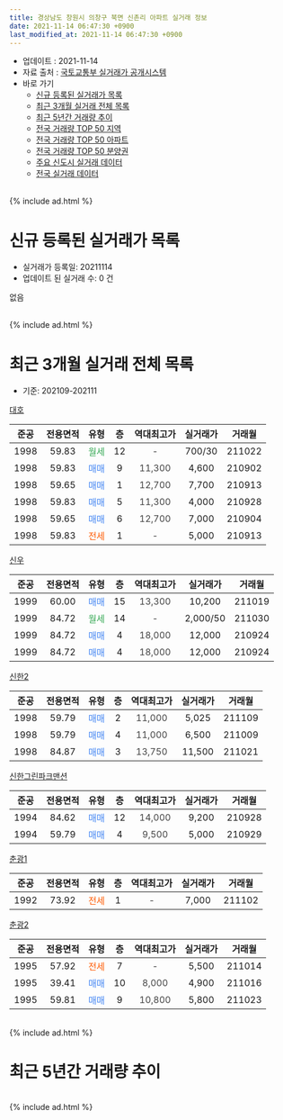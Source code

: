 ```yaml
---
title: 경상남도 창원시 의창구 북면 신촌리 아파트 실거래 정보
date: 2021-11-14 06:47:30 +0900
last_modified_at: 2021-11-14 06:47:30 +0900
---
```


* 업데이트 : 2021-11-14
* 자료 출처 : [국토교통부 실거래가 공개시스템](http://rt.molit.go.kr)
* 바로 가기
    * [신규 등록된 실거래가 목록](#신규-등록된-실거래가-목록)
    * [최근 3개월 실거래 전체 목록](#최근-3개월-실거래-전체-목록)
    * [최근 5년간 거래량 추이](#최근-5년간-거래량-추이)
    * [전국 거래량 TOP 50 지역](https://inasie.github.io/apt-trade-info/최근-3개월-전국에서-가장-거래가-많이-발생한-지역)
    * [전국 거래량 TOP 50 아파트](https://inasie.github.io/apt-trade-info/최근-3개월-전국에서-가장-거래가-많이-발생한-아파트)
    * [전국 거래량 TOP 50 분양권](https://inasie.github.io/apt-trade-info/최근-3개월-전국에서-가장-거래가-많이-발생한-분양권)
    * [주요 신도시 실거래 데이터](https://inasie.github.io/apt-trade-info/주요-신도시)
    * [전국 실거래 데이터](https://inasie.github.io/apt-trade-info/전국)
<br>
{% include ad.html %}
<br>

# 신규 등록된 실거래가 목록
* 실거래가 등록일: 20211114
* 업데이트 된 실거래 수: 0 건

없음

<br>
{% include ad.html %}
<br>

# 최근 3개월 실거래 전체 목록
* 기준: 202109-202111


[대호](https://search.naver.com/search.naver?query=%EA%B2%BD%EC%83%81%EB%82%A8%EB%8F%84+%EC%B0%BD%EC%9B%90%EC%8B%9C+%EC%9D%98%EC%B0%BD%EA%B5%AC+%EB%B6%81%EB%A9%B4+%EC%8B%A0%EC%B4%8C%EB%A6%AC+%EB%8C%80%ED%98%B8)

|준공|전용면적|유형|층|역대최고가|실거래가|거래월|
|:---:|:---:|:---:|:---:|:---:|:---:|:---:|
|1998|59.83|<span style="color:#34a853">월세</span>|12|<span style="color:#444444">-</span>|700/30|211022|
|1998|59.83|<span style="color:#4285f3">매매</span>|9|<span style="color:#444444">11,300</span>|4,600|210902|
|1998|59.65|<span style="color:#4285f3">매매</span>|1|<span style="color:#444444">12,700</span>|7,700|210913|
|1998|59.83|<span style="color:#4285f3">매매</span>|5|<span style="color:#444444">11,300</span>|4,000|210928|
|1998|59.65|<span style="color:#4285f3">매매</span>|6|<span style="color:#444444">12,700</span>|7,000|210904|
|1998|59.83|<span style="color:#ff5a00">전세</span>|1|<span style="color:#444444">-</span>|5,000|210913|

[신우](https://search.naver.com/search.naver?query=%EA%B2%BD%EC%83%81%EB%82%A8%EB%8F%84+%EC%B0%BD%EC%9B%90%EC%8B%9C+%EC%9D%98%EC%B0%BD%EA%B5%AC+%EB%B6%81%EB%A9%B4+%EC%8B%A0%EC%B4%8C%EB%A6%AC+%EC%8B%A0%EC%9A%B0)

|준공|전용면적|유형|층|역대최고가|실거래가|거래월|
|:---:|:---:|:---:|:---:|:---:|:---:|:---:|
|1999|60.00|<span style="color:#4285f3">매매</span>|15|<span style="color:#444444">13,300</span>|10,200|211019|
|1999|84.72|<span style="color:#34a853">월세</span>|14|<span style="color:#444444">-</span>|2,000/50|211030|
|1999|84.72|<span style="color:#4285f3">매매</span>|4|<span style="color:#444444">18,000</span>|12,000|210924|
|1999|84.72|<span style="color:#4285f3">매매</span>|4|<span style="color:#444444">18,000</span>|12,000|210924|

[신한2](https://search.naver.com/search.naver?query=%EA%B2%BD%EC%83%81%EB%82%A8%EB%8F%84+%EC%B0%BD%EC%9B%90%EC%8B%9C+%EC%9D%98%EC%B0%BD%EA%B5%AC+%EB%B6%81%EB%A9%B4+%EC%8B%A0%EC%B4%8C%EB%A6%AC+%EC%8B%A0%ED%95%9C2)

|준공|전용면적|유형|층|역대최고가|실거래가|거래월|
|:---:|:---:|:---:|:---:|:---:|:---:|:---:|
|1998|59.79|<span style="color:#4285f3">매매</span>|2|<span style="color:#444444">11,000</span>|5,025|211109|
|1998|59.79|<span style="color:#4285f3">매매</span>|4|<span style="color:#444444">11,000</span>|6,500|211009|
|1998|84.87|<span style="color:#4285f3">매매</span>|3|<span style="color:#444444">13,750</span>|11,500|211021|

[신한그린파크맨션](https://search.naver.com/search.naver?query=%EA%B2%BD%EC%83%81%EB%82%A8%EB%8F%84+%EC%B0%BD%EC%9B%90%EC%8B%9C+%EC%9D%98%EC%B0%BD%EA%B5%AC+%EB%B6%81%EB%A9%B4+%EC%8B%A0%EC%B4%8C%EB%A6%AC+%EC%8B%A0%ED%95%9C%EA%B7%B8%EB%A6%B0%ED%8C%8C%ED%81%AC%EB%A7%A8%EC%85%98)

|준공|전용면적|유형|층|역대최고가|실거래가|거래월|
|:---:|:---:|:---:|:---:|:---:|:---:|:---:|
|1994|84.62|<span style="color:#4285f3">매매</span>|12|<span style="color:#444444">14,000</span>|9,200|210928|
|1994|59.79|<span style="color:#4285f3">매매</span>|4|<span style="color:#444444">9,500</span>|5,000|210929|

[춘광1](https://search.naver.com/search.naver?query=%EA%B2%BD%EC%83%81%EB%82%A8%EB%8F%84+%EC%B0%BD%EC%9B%90%EC%8B%9C+%EC%9D%98%EC%B0%BD%EA%B5%AC+%EB%B6%81%EB%A9%B4+%EC%8B%A0%EC%B4%8C%EB%A6%AC+%EC%B6%98%EA%B4%911)

|준공|전용면적|유형|층|역대최고가|실거래가|거래월|
|:---:|:---:|:---:|:---:|:---:|:---:|:---:|
|1992|73.92|<span style="color:#ff5a00">전세</span>|1|<span style="color:#444444">-</span>|7,000|211102|

[춘광2](https://search.naver.com/search.naver?query=%EA%B2%BD%EC%83%81%EB%82%A8%EB%8F%84+%EC%B0%BD%EC%9B%90%EC%8B%9C+%EC%9D%98%EC%B0%BD%EA%B5%AC+%EB%B6%81%EB%A9%B4+%EC%8B%A0%EC%B4%8C%EB%A6%AC+%EC%B6%98%EA%B4%912)

|준공|전용면적|유형|층|역대최고가|실거래가|거래월|
|:---:|:---:|:---:|:---:|:---:|:---:|:---:|
|1995|57.92|<span style="color:#ff5a00">전세</span>|7|<span style="color:#444444">-</span>|5,500|211014|
|1995|39.41|<span style="color:#4285f3">매매</span>|10|<span style="color:#444444">8,000</span>|4,900|211016|
|1995|59.81|<span style="color:#4285f3">매매</span>|9|<span style="color:#444444">10,800</span>|5,800|211023|


<br>
{% include ad.html %}
<br>

# 최근 5년간 거래량 추이


<div style="width:100%;">
    <canvas id="deal_progress" height="200"></canvas>
</div>

<script>
new Chart(document.getElementById("deal_progress"), {
    type: 'line',
    data: {
        labels: ['201611','201612','201701','201702','201703','201704','201705','201706','201707','201708','201709','201710','201711','201712','201801','201802','201803','201804','201805','201806','201807','201808','201809','201810','201811','201812','201901','201902','201903','201904','201905','201906','201907','201908','201909','201910','201911','201912','202001','202002','202003','202004','202005','202006','202007','202008','202009','202010','202011','202012','202101','202102','202103','202104','202105','202106','202107','202108','202109','202110','202111'],
        datasets: [{
            label: '매매',
            pointRadius: 1,
            data: [1, 1, 3, 2, 3, 4, 4, 2, 3, 2, 2, 2, 1, 0, 2, 3, 2, 1, 4, 1, 1, 1, 0, 1, 1, 4, 2, 5, 3, 1, 2, 2, 2, 2, 2, 7, 7, 2, 2, 3, 5, 4, 3, 2, 6, 4, 3, 6, 8, 9, 6, 2, 5, 24, 10, 5, 4, 9, 8, 5, 1],
            borderColor: "rgba(255, 201, 14, 1)",
            backgroundColor: "rgba(255, 201, 14, 0.5)",
            fill: false,
            lineTension: 0
        },{
            label: '전월세',
            pointRadius: 1,
            data: [2, 3, 0, 6, 3, 4, 2, 0, 3, 2, 1, 0, 1, 2, 2, 1, 2, 3, 1, 3, 0, 3, 2, 1, 3, 3, 5, 2, 2, 1, 0, 2, 1, 1, 1, 2, 1, 2, 1, 1, 1, 3, 3, 1, 0, 3, 1, 2, 1, 3, 4, 2, 2, 4, 6, 1, 2, 1, 1, 3, 1],
            borderColor: "rgba(0, 141, 185, 1)",
            backgroundColor: "rgba(0, 141, 185, 0.5)",
            fill: false,
            lineTension: 0
        }
        ]
    },
    options: {
        responsive: true,
        title: {
            display: false
        },
        tooltips: {
            mode: 'index',
            intersect: false
        },
        hover: {
            mode: 'nearest',
            intersect: true
        },
        scales: {
            xAxes: [{
                display: true,
                scaleLabel: {
                    display: true,
                    labelString: '년/월'
                }
            }],
            yAxes: [{
                display: true,
                ticks: {
                    suggestedMin: 0,
                },
                scaleLabel: {
                    display: true,
                    labelString: '실거래 수'
                }
            }]
        }
    }
});

</script>


<br>
{% include ad.html %}
<br>

